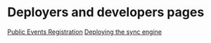 # Deployers and developers pages

[Public Events Registration](eventRegistration.md)
[Deploying the sync engine](synch-engine)
